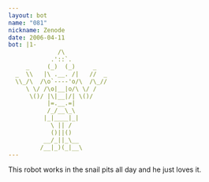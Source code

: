 ```yaml
---
layout: bot
name: "081"
nickname: Zenode
date: 2006-04-11
bot: |1-
              /\            
            .'::`.          
     _     (_)  (_)     _   
  _  \\   |\ .__. /|   //  _
  \\_/\  /\o`----'o/\  /\_//
     \ \/ /\o|__|o/\ \/ /   
      \()/ |\|__|/| \()/    
           |=.__.=|         
           /_/__\_\         
          |_|____|_|        
            \ || /          
            ()||()          
          __/_||_\__        
         /__|_)(_|__\       
---
```

This robot works in the snail pits all day and he just loves it.